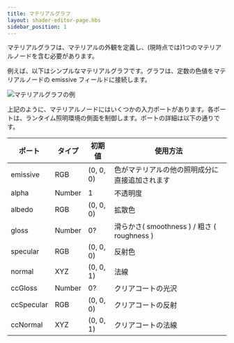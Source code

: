 ```yaml
---
title: マテリアルグラフ
layout: shader-editor-page.hbs
sidebar_position: 1
---
```


マテリアルグラフは、マテリアルの外観を定義し、(現時点では)1つのマテリアルノードを含む必要があります。

例えば、以下はシンプルなマテリアルグラフです。グラフは、定数の色値をマテリアルノードの emissive フィールドに接続します。

![マテリアルグラフの例][1]

上記のように、マテリアルノードにはいくつかの入力ポートがあります。各ポートは、ランタイム照明環境の側面を制御します。ポートの詳細は以下の通りです。

| ポート | タイプ | 初期値 | 使用方法 |
|---|---|---|---|
| emissive | RGB | (0, 0, 0) | 色がマテリアルの他の照明成分に直接追加されます |
| alpha | Number | 1 | 不透明度 |
| albedo | RGB | (0, 0, 0) | 拡散色 |
| gloss | Number | 0? | 滑らかさ( smoothness ) / 粗さ ( roughness ) |
| specular | RGB | (0, 0, 0) | 反射色 |
| normal | XYZ | (0, 0, 1) | 法線 |
| ccGloss | Number | 0? | クリアコートの光沢 |
| ccSpecular | RGB | (0, 0, 0) | クリアコートの反射 |
| ccNormal | XYZ | (0, 0, 1) | クリアコートの法線 |

[1]: /images/shader-editor/overview-graph-material.png
